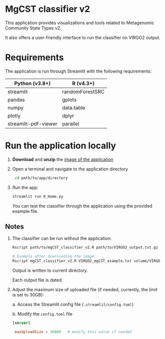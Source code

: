 # MgCST classifier v2

This application provides visualizations and tools related to Metagenomic Community State Types v2. 

It also offers a user-friendly interface to run the classifier on VIRGO2 output.

# Requirements
The application is run through Streamlit with the following requirements:

<div align="center">

| Python (v3.8+)         | R (v4.3+)          |
|------------------------|--------------------|
| streamlit              | randomForestSRC    |
| pandas                 | gplots             |
| numpy                  | data.table         |
| plotly                 | dplyr              |
| streamlit-pdf-viewer   | parallel           |

</div>

# Run the application locally

1. **Download** and **unzip** the [image of the application](https://figshare.com/ndownloader/files/53286029)
   
3. Open a terminal and navigate to the application directory
   ```bash
    cd path/to/app/directory
    ```

4. Run the app:
    ```bash
    streamlit run 0_Home.py
    ```

    You can test the classifier through the application using the provided example file.
   
## Notes

1. The classifier can be run without the application:
   
   ```bash
   Rscript path/to/mgCST_classifier_v2.R path/to/VIRGO2_output.txt.gz path/to/VIRGO2 path/to/mgCST-classifier-master n_cores

   # Example after downloading the image:
   Rscript mgCST_classifier_v2.R VIRGO2_mgCST_example.txt volume/VIRGO2 volume/mgCST-classifier-master 4
   ```
   Output is written to current directory.

   Each output file is dated.

3. Adjust the maximum size of uploaded file (if needed, currently, the limit is set to 30GB):

   a. Access the Streamlit config file (```.streamlit/config.toml```)

   b. Modify the ```config.toml``` file
   ```toml
   [server]

    maxUploadSize = 30000   # modify this value if needed
   ```
